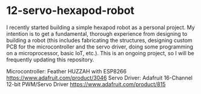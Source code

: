# 12-servo-hexapod-robot
I recently started building a simple hexapod robot as a personal project. My intention is to get a fundamental, thorough experience from designing to building a robot (this includes fabricating the structures, designing custom PCB for the microcontroller and the servo driver, doing some programming on a microprocessor, basic IoT, etc.). This is an ongoing project, so I will be frequently updating this repository.

Microcontroller: Feather HUZZAH with ESP8266     https://www.adafruit.com/product/3046
Servo Driver: Adafruit 16-Channel 12-bit PWM/Servo Driver    https://www.adafruit.com/product/815

